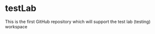 testLab
=======

This is the first GitHub repository which will support the test lab (testing) workspace
